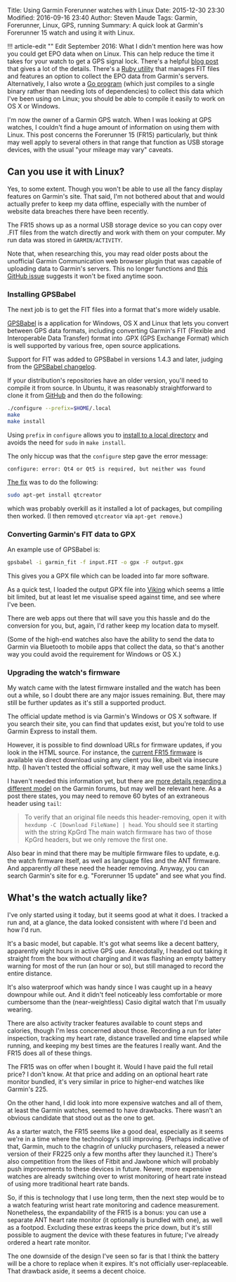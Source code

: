 Title: Using Garmin Forerunner watches with Linux
Date: 2015-12-30 23:30
Modified: 2016-09-16 23:40
Author: Steven Maude
Tags: Garmin, Forerunner, Linux, GPS, running
Summary: A quick look at Garmin's Forerunner 15 watch and using it with Linux.

!!! article-edit ""
    Edit September 2016: What I didn't mention here was how you could
    get EPO data when on Linux. This can help reduce the time it takes
    for your watch to get a GPS signal lock. There's a helpful
    [blog post](https://www.kluenter.de/2014/03/23/garmin-ephemeris-files-and-linux.html)
    that gives a lot of the details. There's a
    [Ruby utility](https://github.com/scrapper/postrunner/) that manages
    FIT files and features an option to collect the EPO data from
    Garmin's servers. Alternatively, I also wrote a [Go
    program](https://github.com/StevenMaude/armstrong) (which
    just compiles to a single binary rather than needing lots of
    dependencies) to collect this data which I've been using on Linux;
    you should be able to compile it easily to work on OS X or Windows.

I'm now the owner of a Garmin GPS watch. When I was looking at GPS
watches, I couldn't find a huge amount of information on using them with
Linux. This post concerns the Forerunner 15 (FR15) particularly, but
think may well apply to several others in that range that function as
USB storage devices, with the usual "your mileage may vary" caveats.

## Can you use it with Linux?

Yes, to some extent. Though you won't be able to use all the fancy
display features on Garmin's site. That said, I'm not bothered about
that and would actually prefer to keep my data offline, especially with
the number of website data breaches there have been recently.

The FR15 shows up as a normal USB storage device so you can copy over
.FIT files from the watch directly and work with them on your computer.
My run data was stored in `GARMIN/ACTIVITY`.

Note that, when researching this, you may read older posts about the
unofficial Garmin Communication web browser plugin that was capable of
uploading data to Garmin's servers.  This no longer functions and [this
GitHub issue](https://github.com/adiesner/GarminPlugin/issues/14)
suggests it won't be fixed anytime soon.

### Installing GPSBabel

The next job is to get the FIT files into a format that's more widely
usable.

[GPSBabel](https://www.gpsbabel.org/) is a application for Windows, OS X
and Linux that lets you convert between GPS data formats, including
converting Garmin's FIT (Flexible and Interoperable Data Transfer)
format into .GPX (GPS Exchange Format) which is well supported by
various free, open source applications.

Support for FIT was added to GPSBabel in versions 1.4.3 and later,
judging from the [GPSBabel
changelog](https://www.gpsbabel.org/changes.html).

If your distribution's repositories have an older version, you'll need
to compile it from source. In Ubuntu, it was reasonably straightforward
to clone it from [GitHub](https://github.com/gpsbabel/gpsbabel) and then
do the following:

```sh
./configure --prefix=$HOME/.local
make
make install
```

Using `prefix` in `configure` allows you to [install to a local
directory](https://unix.stackexchange.com/a/42569) and avoids the need
for `sudo` in `make install`.

The only hiccup was that the `configure` step gave the error message:

```console
configure: error: Qt4 or Qt5 is required, but neither was found
```

[The fix](https://stackoverflow.com/questions/16607003/qmake-could-not-find-a-qt-installation-of)
was to do the following:

```sh
sudo apt-get install qtcreator
```

which was probably overkill as it installed a lot of packages, but
compiling then worked. (I then removed `qtcreator` via `apt-get
remove`.)

### Converting Garmin's FIT data to GPX

An example use of GPSBabel is:

```sh
gpsbabel -i garmin_fit -f input.FIT -o gpx -F output.gpx
```

This gives you a GPX file which can be loaded into far more software. 

As a quick test, I loaded the output GPX file into
[Viking](https://github.com/viking-gps/viking) which seems a
little bit limited, but at least let me visualise speed against time,
and see where I've been.

There are web apps out there that will save you this hassle and do the
conversion for you, but, again, I'd rather keep my location data to
myself.

(Some of the high-end watches also have the ability to send the data to
Garmin via Bluetooth to mobile apps that collect the data, so that's
another way you could avoid the requirement for Windows or OS X.)

### Upgrading the watch's firmware

My watch came with the latest firmware installed and the watch has been
out a while, so I doubt there are any major issues remaining. But, there
may still be further updates as it's still a supported product.

The official update method is via Garmin's Windows or OS X software. If
you search their site, you can find that updates exist, but you're told
to use Garmin Express to install them.

However, it is possible to find download URLs for firmware updates, if
you look in the HTML source. For instance, the [current FR15
firmware](http://download.garmin.com/software/Forerunner15_270.rgn) is
available via direct download using any client you like, albeit via
insecure http. (I haven't tested the official software, it may well use
the same links.)

I haven't needed this information yet, but there are [more details
regarding a different
model](https://forums.garmin.com/archive/index.php/t-103787.html) on the
Garmin forums, but may well be relevant here. As a post there states,
you may need to remove 60 bytes of an extraneous header using `tail`:

> To verify that an original file needs this header-removing, open it
> with `hexdump -C [Download FileName] | head`. You should see it
> starting with the string KpGrd The main watch firmware has two of
> those KpGrd headers, but we only remove the first one.

Also bear in mind that there may be multiple firmware files to update,
e.g. the watch firmware itself, as well as language files and the ANT
firmware. And apparently *all* these need the header removing. Anyway,
you can search Garmin's site for e.g. "Forerunner 15 update" and see
what you find.
 
## What's the watch actually like?

I've only started using it today, but it seems good at what it does. I
tracked a run and, at a glance, the data looked consistent with where
I'd been and how I'd run.

It's a basic model, but capable. It's got what seems like a decent
battery, apparently eight hours in active GPS use. Anecdotally, I headed
out taking it straight from the box without charging and it was flashing
an empty battery warning for most of the run (an hour or so), but still
managed to record the entire distance.

It's also waterproof which was handy since I was caught up in a heavy
downpour while out. And it didn't feel noticeably less comfortable or
more cumbersome than the (near-weightless) Casio digital watch that I'm
usually wearing.

There are also activity tracker features available to count steps and
calories, though I'm less concerned about those. Recording a run for
later inspection, tracking my heart rate, distance travelled and time
elapsed while running, and keeping my best times are the features I
really want. And the FR15 does all of these things.

The FR15 was on offer when I bought it. Would I have paid the full
retail price? I don't know. At that price and adding on an optional
heart rate monitor bundled, it's very similar in price to higher-end
watches like Garmin's 225.

On the other hand, I did look into more expensive watches and all of
them, at least the Garmin watches, seemed to have drawbacks. There
wasn't an obvious candidate that stood out as the one to get.

As a starter watch, the FR15 seems like a good deal, especially as it
seems we're in a time where the technology's still improving. (Perhaps
indicative of that, Garmin, much to the chagrin of unlucky purchasers,
released a newer version of their FR225 only a few months after they
launched it.) There's also competition from the likes of Fitbit and
Jawbone which will probably push improvements to these devices in
future. Newer, more expensive watches are already switching over to
wrist monitoring of heart rate instead of using more traditional heart
rate bands.

So, if this is technology that I use long term, then the next step would
be to a watch featuring wrist heart rate monitoring and cadence
measurement. Nonetheless, the expandability of the FR15 is a bonus: you
can use a separate ANT heart rate monitor (it optionally is bundled with
one), as well as a footpod. Excluding these extras keeps the price down,
but it's still possible to augment the device with these features in
future; I've already ordered a heart rate monitor.

The one downside of the design I've seen so far is that I think the
battery will be a chore to replace when it expires. It's not officially
user-replaceable. That drawback aside, it seems a decent choice.
